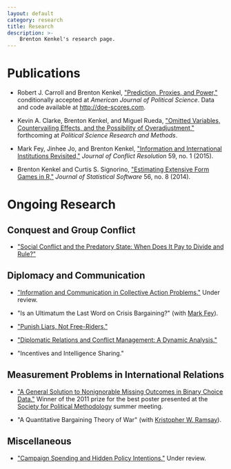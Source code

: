 ```yaml
---
layout: default
category: research
title: Research
description: >-
    Brenton Kenkel's research page.
---
```


# Publications

* Robert J. Carroll and Brenton Kenkel, ["Prediction, Proxies, and Power,"](data/doe.pdf) conditionally accepted at *American Journal of Political Science*.  Data and code available at <http://doe-scores.com>.

* Kevin A. Clarke, Brenton Kenkel, and Miguel Rueda, ["Omitted Variables, Countervailing Effects, and the Possibility of Overadjustment,"](https://doi.org/10.1017/psrm.2016.46) forthcoming at *Political Science Research and Methods*.

* Mark Fey, Jinhee Jo, and Brenton Kenkel, ["Information and International Institutions Revisited,"](http://dx.doi.org/10.1177/0022002713503285) *Journal of Conflict Resolution* 59, no. 1 (2015).

* Brenton Kenkel and Curtis S. Signorino, ["Estimating Extensive Form Games in R,"](http://www.jstatsoft.org/v56/i08) *Journal of Statistical Software* 56, no. 8 (2014).


# Ongoing Research

## Conquest and Group Conflict

* ["Social Conflict and the Predatory State: When Does It Pay to Divide and Rule?"](data/divconq.pdf)


## Diplomacy and Communication

* ["Information and Communication in Collective Action Problems."](data/ca1.pdf)  Under review.

* "Is an Ultimatum the Last Word on Crisis Bargaining?" (with [Mark Fey](https://www.rochester.edu/college/faculty/markfey/index.html)).

* ["Punish Liars, Not Free-Riders."](data/punish-liars.pdf)

* ["Diplomatic Relations and Conflict Management: A Dynamic Analysis."](data/dyndip.pdf)

* "Incentives and Intelligence Sharing."


## Measurement Problems in International Relations

* ["A General Solution to Nonignorable Missing Outcomes in Binary Choice Data."](data/idlogit.pdf)  Winner of the 2011 prize for the best poster presented at the [Society for Political Methodology](http://polmeth.wustl.edu) summer meeting.

* "A Quantitative Bargaining Theory of War" (with [Kristopher W. Ramsay](http://scholar.princeton.edu/kramsay/home)).


## Miscellaneous

* ["Campaign Spending and Hidden Policy Intentions."](data/valence.pdf)  Under review.
